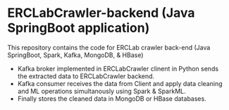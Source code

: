 # ERCLabCrawler-backend (Java SpringBoot application)
This repository contains the code for ERCLab crawler back-end (Java SpringBoot, Spark, Kafka, MongoDB, &amp; HBase)
- Kafka broker implemented in ERCLabCrawler clinent in Python sends the extracted data to ERCLabCrawler backend.
- Kafka consumer receives the data from Client and apply data cleaning and ML operations simultanously using Spark & SparkML.
- Finally stores the cleaned data in MongoDB or HBase databases.
